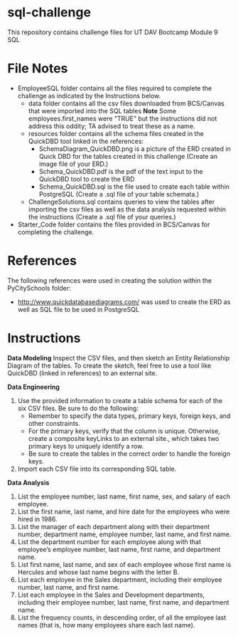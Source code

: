 # sql-challenge
This repository contains challenge files for UT DAV Bootcamp Module 9 SQL

# File Notes
* EmployeeSQL folder contains all the files required to complete the challenge as indicated by the Instructions below.
   * data folder contains all the csv files downloaded from BCS/Canvas that were imported into the SQL tables
      **Note** Some employees.first_names were "TRUE" but the instructions did not address this oddity; TA advised to treat these as a name.
   * resources folder contains all the schema files created in the QuickDBD tool linked in the references:
      * SchemaDiagram_QuickDBD.png is a picture of the ERD created in Quick DBD for the tables created in this challenge (Create an image file of your ERD.)
      * Schema_QuickDBD.pdf is the pdf of the text input to the QuickDBD tool to create the ERD
      * Schema_QuickDBD.sql is the file used to create each table within PostgreSQL (Create a .sql file of your table schemata.)
   * ChallengeSolutions.sql contains queries to view the tables after importing the csv files as well as the data analysis requested within the instructions (Create a .sql file of your queries.)
* Starter_Code folder contains the files provided in BCS/Canvas for completing the challenge.
   


# References
The following references were used in creating the solution within the PyCitySchools folder:
 * http://www.quickdatabasediagrams.com/ was used to create the ERD as well as SQL file to be used in PostgreSQL

# Instructions

**Data Modeling**
Inspect the CSV files, and then sketch an Entity Relationship Diagram of the tables. To create the sketch, feel free to use a tool like QuickDBD (linked in references) to an external site.

**Data Engineering**
1. Use the provided information to create a table schema for each of the six CSV files. Be sure to do the following:
   * Remember to specify the data types, primary keys, foreign keys, and other constraints.
   * For the primary keys, verify that the column is unique. Otherwise, create a composite keyLinks to an external site., which takes two primary keys to uniquely identify a row.
   * Be sure to create the tables in the correct order to handle the foreign keys.
2. Import each CSV file into its corresponding SQL table.

**Data Analysis**
1. List the employee number, last name, first name, sex, and salary of each employee.
2. List the first name, last name, and hire date for the employees who were hired in 1986.
3. List the manager of each department along with their department number, department name, employee number, last name, and first name.
4. List the department number for each employee along with that employee’s employee number, last name, first name, and department name.
5. List first name, last name, and sex of each employee whose first name is Hercules and whose last name begins with the letter B.
6. List each employee in the Sales department, including their employee number, last name, and first name.
7. List each employee in the Sales and Development departments, including their employee number, last name, first name, and department name.
8. List the frequency counts, in descending order, of all the employee last names (that is, how many employees share each last name).